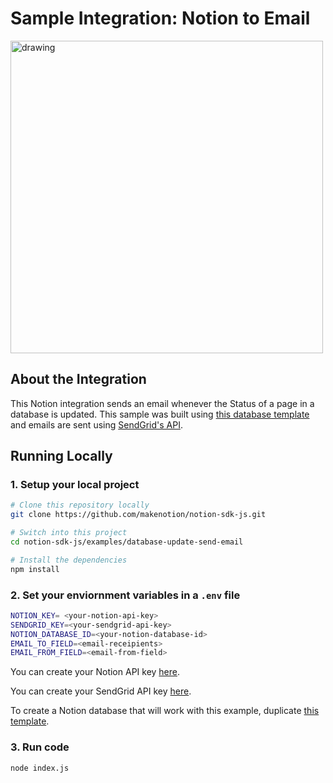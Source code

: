 # Sample Integration: Notion to Email

<img src="https://dev.notion.so/front-static/external/readme/images/notion-email-example@2x.png" alt="drawing" width="500"/>

## About the Integration

This Notion integration sends an email whenever the Status of a page in a database is updated. This sample was built using [this database template](https://www.notion.so/5b593126d3eb401db62c83cbe362d2d5?v=a44397b3675545f389a6f28282c402ae) and emails are sent using [SendGrid's API](https://sendgrid.com).

## Running Locally

### 1. Setup your local project
```zsh
# Clone this repository locally
git clone https://github.com/makenotion/notion-sdk-js.git

# Switch into this project
cd notion-sdk-js/examples/database-update-send-email

# Install the dependencies
npm install
```

### 2. Set your enviornment variables in a `.env` file
```zsh
NOTION_KEY= <your-notion-api-key>
SENDGRID_KEY=<your-sendgrid-api-key>
NOTION_DATABASE_ID=<your-notion-database-id>
EMAIL_TO_FIELD=<email-receipients>
EMAIL_FROM_FIELD=<email-from-field>
```

You can create your Notion API key [here](https://www.notion.so/my-integrations).

You can create your SendGrid API key [here](https://signup.sendgrid.com).

To create a Notion database that will work with this example, duplicate [this template](https://www.notion.so/5b593126d3eb401db62c83cbe362d2d5?v=a44397b3675545f389a6f28282c402ae).

### 3. Run code

```zsh
node index.js
```
